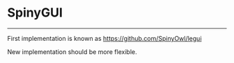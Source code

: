 # SpinyGUI
---
First implementation is known as https://github.com/SpinyOwl/legui

New implementation should be more flexible.
